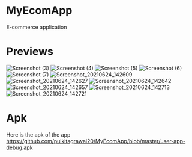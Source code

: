 # MyEcomApp
E-commerce application

# Previews
![Screenshot (3)](https://user-images.githubusercontent.com/69674896/121722191-bf9c5980-cb02-11eb-85ce-65cd22c46320.png)
![Screenshot (4)](https://user-images.githubusercontent.com/69674896/121722226-cdea7580-cb02-11eb-918e-2397fb2a59af.png)
![Screenshot (5)](https://user-images.githubusercontent.com/69674896/121722255-d5aa1a00-cb02-11eb-9301-809fb2ca6cee.png)
![Screenshot (6)](https://user-images.githubusercontent.com/69674896/121722262-d8a50a80-cb02-11eb-9cb8-4a7e1cc03242.png)
![Screenshot (7)](https://user-images.githubusercontent.com/69674896/121769941-0b431780-cb84-11eb-9eab-8a6870c08b84.png)
![Screenshot_20210624_142609](https://user-images.githubusercontent.com/77117240/123234952-0faeef00-d4f9-11eb-8ae0-92c6a4ae825c.png)
![Screenshot_20210624_142627](https://user-images.githubusercontent.com/77117240/123234977-16d5fd00-d4f9-11eb-8524-91f9abbae40e.png)
![Screenshot_20210624_142642](https://user-images.githubusercontent.com/77117240/123234994-1b9ab100-d4f9-11eb-9dc8-db26877c8f63.png)
![Screenshot_20210624_142657](https://user-images.githubusercontent.com/77117240/123235049-26554600-d4f9-11eb-84a7-4bc2393ca08d.png)
![Screenshot_20210624_142713](https://user-images.githubusercontent.com/77117240/123235077-2a816380-d4f9-11eb-90f7-04d7e33bf6ad.png)
![Screenshot_20210624_142721](https://user-images.githubusercontent.com/77117240/123235088-2e14ea80-d4f9-11eb-879e-6cc3fc18b037.png)


# Apk 
Here is the apk of the app
https://github.com/pulkitagrawal20/MyEcomApp/blob/master/user-app-debug.apk
